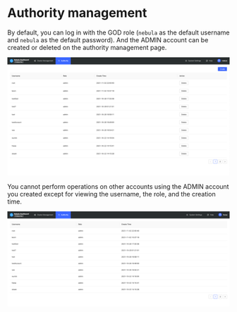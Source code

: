 # Authority management

By default, you can log in with the GOD role (`nebula` as the default username and `nebula` as the default password). And the ADMIN account can be created or deleted on the authority management page.

![god](../nebula-dashboard-ent/figs/ds-032.png)

You cannot perform operations on other accounts using the ADMIN account you created except for viewing the username, the role, and the creation time.

![admin](../nebula-dashboard-ent/figs/ds-031.png)
